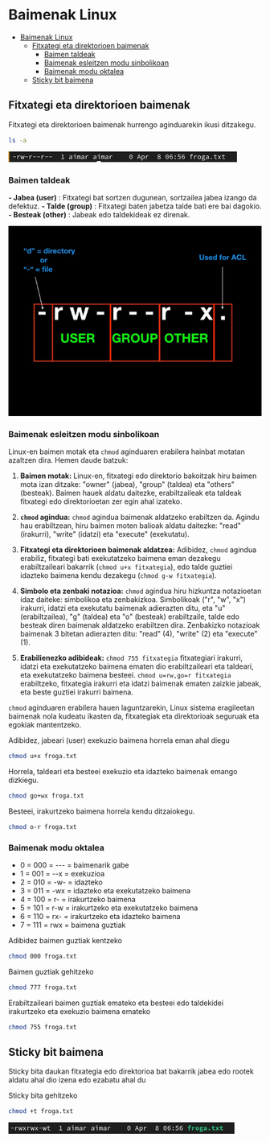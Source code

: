 # Baimenak Linux
- [Baimenak Linux](#baimenak-linux)
  - [Fitxategi eta direktorioen baimenak](#fitxategi-eta-direktorioen-baimenak)
    - [Baimen taldeak](#baimen-taldeak)
    - [Baimenak esleitzen modu sinbolikoan](#baimenak-esleitzen-modu-sinbolikoan)
    - [Baimenak modu oktalea](#baimenak-modu-oktalea)
  - [Sticky bit baimena](#sticky-bit-baimena)

## Fitxategi eta direktorioen baimenak

Fitxategi eta direktorioen baimenak hurrengo aginduarekin ikusi ditzakegu.

```bash
ls -a
```

![Aginduaren emaitza ls -a](image.png)

### Baimen taldeak

**- Jabea (user)** : Fitxategi bat sortzen dugunean, sortzailea jabea izango da defektuz.
**- Talde (group)** : Fitxategi baten jabetza talde bati ere bai dagokio.
**- Besteak (other)** : Jabeak edo taldekideak ez direnak.

![alt text](image-1.png)

### Baimenak esleitzen modu sinbolikoan

Linux-en baimen motak eta `chmod` aginduaren erabilera hainbat motatan azaltzen dira. Hemen daude batzuk:

1. **Baimen motak:** Linux-en, fitxategi edo direktorio bakoitzak hiru baimen mota izan ditzake: "owner" (jabea), "group" (taldea) eta "others" (besteak). Baimen hauek aldatu daitezke, erabiltzaileak eta taldeak fitxategi edo direktorioetan zer egin ahal izateko.

2. **`chmod` agindua:** `chmod` agindua baimenak aldatzeko erabiltzen da. Agindu hau erabiltzean, hiru baimen moten balioak aldatu daitezke: "read" (irakurri), "write" (idatzi) eta "execute" (exekutatu). 

3. **Fitxategi eta direktorioen baimenak aldatzea:** Adibidez, `chmod` agindua erabiliz, fitxategi bati exekutatzeko baimena eman dezakegu erabiltzaileari bakarrik (`chmod u+x fitxategia`), edo talde guztiei idazteko baimena kendu dezakegu (`chmod g-w fitxategia`).

4. **Simbolo eta zenbaki notazioa:** `chmod` agindua hiru hizkuntza notazioetan idaz daiteke: simbolikoa eta zenbakizkoa. Simbolikoak ("r", "w", "x") irakurri, idatzi eta exekutatu baimenak adierazten ditu, eta "u" (erabiltzailea), "g" (taldea) eta "o" (besteak) erabiltzaile, talde edo besteak diren baimenak aldatzeko erabiltzen dira. Zenbakizko notazioak baimenak 3 bitetan adierazten ditu: "read" (4), "write" (2) eta "execute" (1).

5. **Erabilienezko adibideak:** `chmod 755 fitxategia` fitxategiari irakurri, idatzi eta exekutatzeko baimena ematen dio erabiltzaileari eta taldeari, eta exekutatzeko baimena besteei. `chmod u=rw,go=r fitxategia` erabiltzeko, fitxategia irakurri eta idatzi baimenak ematen zaizkie jabeak, eta beste guztiei irakurri baimena.

`chmod` aginduaren erabilera hauen laguntzarekin, Linux sistema eragileetan baimenak nola kudeatu ikasten da, fitxategiak eta direktorioak seguruak eta egokiak mantentzeko.

Adibidez, jabeari (user) exekuzio baimena horrela eman ahal diegu
```bash
chmod u+x froga.txt
```

Horrela, taldeari eta besteei exekuzio eta idazteko baimenak emango dizkiegu.
```bash
chmod go+wx froga.txt
```

Besteei, irakurtzeko baimena horrela kendu ditzaiokegu.
```bash
chmod o-r froga.txt
```

### Baimenak modu oktalea

- 0 = 000 = --- = baimenarik gabe
- 1 = 001 = --x = exekuzioa
- 2 = 010 = -w- = idazteko
- 3 = 011 = -wx = idazteko eta exekutatzeko baimena
- 4 = 100 = r- = irakurtzeko baimena
- 5 = 101 = r-w = irakurtzeko eta exekutatzeko baimena
- 6 = 110 = rx- = irakurtzeko eta idazteko baimena
- 7 = 111 = rwx = baimena guztiak

Adibidez baimen guztiak kentzeko
```bash
chmod 000 froga.txt
```

Baimen guztiak gehitzeko
```bash
chmod 777 froga.txt
```

Erabiltzaileari baimen guztiak emateko eta besteei edo taldekidei irakurtzeko eta exekuzio baimena emateko 
```bash
chmod 755 froga.txt
```
## Sticky bit baimena

Sticky bita daukan fitxategia edo direktorioa bat bakarrik jabea edo rootek aldatu ahal dio izena edo ezabatu ahal du 

Sticky bita gehitzeko 
```bash
chmod +t froga.txt
```

![alt text](image-2.png)